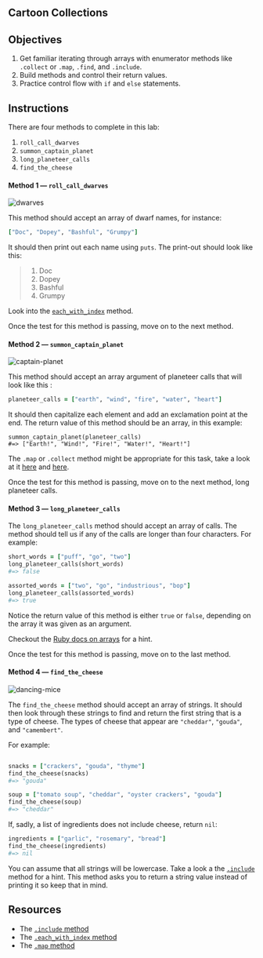 ## Cartoon Collections

## Objectives

1. Get familiar iterating through arrays with enumerator methods like `.collect` or `.map`, `.find`, and `.include`. 
2. Build methods and control their return values.
3. Practice control flow with `if` and `else` statements.

## Instructions

There are four methods to complete in this lab:

1. `roll_call_dwarves`
2. `summon_captain_planet`
3. `long_planeteer_calls`
4. `find_the_cheese`

#### Method 1 — `roll_call_dwarves`

![dwarves](https://s3-us-west-2.amazonaws.com/web-dev-readme-photos/cartoon-collections/dwarves.jpg)

This method should accept an array of dwarf names, for instance:

```ruby
["Doc", "Dopey", "Bashful", "Grumpy"]
```

It should then print out each name using `puts`. The print-out should look like this:

> 1. Doc
> 2. Dopey
> 3. Bashful
> 4. Grumpy

Look into the [`each_with_index`](http://ruby-doc.org/core-2.2.2/Enumerable.html#method-i-each_with_index) method. 

Once the test for this method is passing, move on to the next method.

#### Method 2 — `summon_captain_planet`

![captain-planet](https://s3-us-west-2.amazonaws.com/web-dev-readme-photos/cartoon-collections/captain-planet.jpeg)

This method should accept an array argument of planeteer calls that will look like this
:

```ruby
planeteer_calls = ["earth", "wind", "fire", "water", "heart"]
```

It should then capitalize each element and add an exclamation point at the end. The return value of this method should be an array, in this example:

```
summon_captain_planet(planeteer_calls)
#=> ["Earth!", "Wind!", "Fire!", "Water!", "Heart!"]
```

The `.map` or `.collect` method might be appropriate for this task, take a look at it [here](http://stackoverflow.com/a/12084555/2890716) and [here](http://www.ruby-doc.org/core-2.2.0/Array.html#method-i-map).

Once the test for this method is passing, move on to the next method, long planeteer calls.

#### Method 3 — `long_planeteer_calls`

The `long_planeteer_calls` method should accept an array of calls. The method should tell us if any of the calls are longer than four characters. For example:

```ruby
short_words = ["puff", "go", "two"]
long_planeteer_calls(short_words)
#=> false

assorted_words = ["two", "go", "industrious", "bop"]
long_planeteer_calls(assorted_words)
#=> true
```

Notice the return value of this method is either `true` or `false`, depending on the array it was given as an argument.

Checkout the [Ruby docs on arrays](http://www.ruby-doc.org/core-2.2.2/Array.html) for a hint.

Once the test for this method is passing, move on to the last method.

#### Method 4 — `find_the_cheese`

![dancing-mice](https://s3-us-west-2.amazonaws.com/web-dev-readme-photos/cartoon-collections/cheese.jpg)

The `find_the_cheese` method should accept an array of strings. It should then look through these strings to find and return the first string that is a type of cheese. The types of cheese that appear are  `"cheddar"`, `"gouda"`, and `"camembert"`.

For example:

```ruby

snacks = ["crackers", "gouda", "thyme"]
find_the_cheese(snacks)
#=> "gouda"

soup = ["tomato soup", "cheddar", "oyster crackers", "gouda"]
find_the_cheese(soup)
#=> "cheddar"
```

If, sadly, a list of ingredients does not include cheese, return `nil`:

```ruby
ingredients = ["garlic", "rosemary", "bread"]
find_the_cheese(ingredients)
#=> nil
```

You can assume that all strings will be lowercase. Take a look a the [`.include`](http://www.ruby-doc.org/core-2.2.0/Array.html#method-i-include-3F) method for a hint. This method asks you to return a string value instead of printing it so keep that in mind.

## Resources

* The [`.include` method](http://www.ruby-doc.org/core-2.2.0/Array.html#method-i-include-3F)
* The [`.each_with_index` method](http://ruby-doc.org/core-2.2.0/Enumerable.html#method-i-each_with_index)
* The [`.map` method](http://www.ruby-doc.org/core-2.2.0/Array.html#method-i-map)